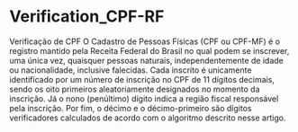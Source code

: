 # Verification_CPF-RF
Verificação de CPF  O Cadastro de Pessoas Físicas (CPF ou CPF-MF) é o registro mantido pela Receita Federal do Brasil no qual podem se inscrever, uma única vez, quaisquer pessoas naturais, independentemente de idade ou nacionalidade, inclusive falecidas. Cada inscrito é unicamente identificado por um número de inscrição no CPF de 11 dígitos decimais, sendo os oito primeiros aleatoriamente designados no momento da inscrição. Já o nono (penúltimo) dígito indica a região fiscal responsável pela inscrição. Por fim, o décimo e o décimo-primeiro são dígitos verificadores calculados de acordo com o algoritmo descrito nesse artigo.

